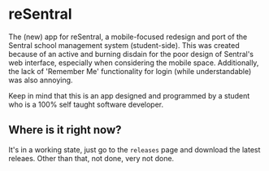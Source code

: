 # reSentral
The (new) app for reSentral, a mobile-focused redesign and port of the Sentral school management system (student-side). This was created because of an active and burning disdain for the poor design of Sentral's web interface, especially when considering the mobile space. Additionally, the lack of 'Remember Me' functionality for login (while understandable) was also annoying.

Keep in mind that this is an app designed and programmed by a student who is a 100% self taught software developer.

## Where is it right now?
It's in a working state, just go to the `releases` page and download the latest releaes. Other than that, not done, very not done.
